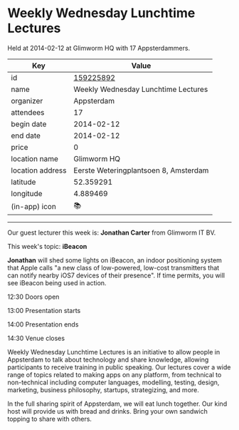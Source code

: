 # Weekly Wednesday Lunchtime Lectures
Held at 2014-02-12 at Glimworm HQ with 17 Appsterdammers.
        
|Key|Value
|---|---|
|id|[159225892](https://www.meetup.com/appsterdam/events/159225892/)|
|name|Weekly Wednesday Lunchtime Lectures|
|organizer|Appsterdam|
|attendees|17|
|begin date|2014-02-12|
|end date|2014-02-12|
|price|0|
|location name|Glimworm HQ|
|location address|Eerste Weteringplantsoen 8, Amsterdam|
|latitude|52.359291|
|longitude|4.889469|
|(in-app) icon|📚|

---

Our guest lecturer this week is: **Jonathan Carter** from Glimworm IT BV.

This week's topic: **iBeacon**

**Jonathan** will shed some lights on iBeacon, an indoor positioning system that Apple calls "a new class of low-powered, low-cost transmitters that can notify nearby iOS7 devices of their presence". If time permits, you will see iBeacon being used in action.

12:30 Doors open

13:00 Presentation starts

14:00 Presentation ends

14:30 Venue closes

Weekly Wednesday Lunchtime Lectures is an initiative to allow people in Appsterdam to talk about technology and share knowledge, allowing participants to receive training in public speaking. Our lectures cover a wide range of topics related to making apps on any platform, from technical to non-technical including computer languages, modelling, testing, design, marketing, business philosophy, startups, strategizing, and more.

In the full sharing spirit of Appsterdam, we will eat lunch together. Our kind host will provide us with bread and drinks. Bring your own sandwich topping to share with others.


